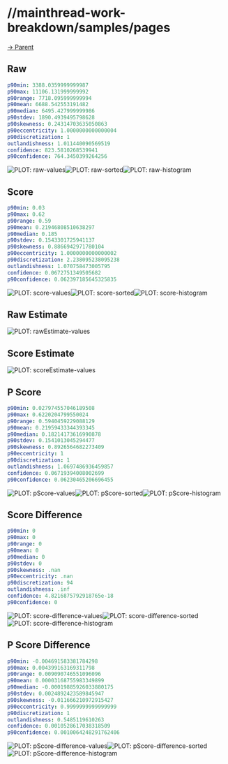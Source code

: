 
# //mainthread-work-breakdown/samples/pages

[→ Parent](../..)


## Raw


```yaml
p90min: 3388.0359999999987
p90max: 11106.131999999992
p90range: 7718.095999999994
p90mean: 6688.542553191482
p90median: 6495.427999999986
p90stdev: 1890.4939495798628
p90skewness: 0.24314703635050863
p90eccentricity: 1.0000000000000004
p90discretization: 1
outlandishness: 1.011440090569519
confidence: 823.5810268539941
p90confidence: 764.3450399264256

```

![PLOT: raw-values](./raw/values.svg)![PLOT: raw-sorted](./raw/sorted.svg)![PLOT: raw-histogram](./raw/histogram.svg)
## Score


```yaml
p90min: 0.03
p90max: 0.62
p90range: 0.59
p90mean: 0.21946808510638297
p90median: 0.185
p90stdev: 0.1543301725941137
p90skewness: 0.8866942971780104
p90eccentricity: 1.0000000000000002
p90discretization: 2.238095238095238
outlandishness: 1.070758473005795
confidence: 0.0672751349505682
p90confidence: 0.062397185645325835

```

![PLOT: score-values](./score/values.svg)![PLOT: score-sorted](./score/sorted.svg)![PLOT: score-histogram](./score/histogram.svg)
## Raw Estimate

![PLOT: rawEstimate-values](./rawEstimate/values.svg)
## Score Estimate

![PLOT: scoreEstimate-values](./scoreEstimate/values.svg)
## P Score


```yaml
p90min: 0.027974557046189508
p90max: 0.6220204799550024
p90range: 0.5940459229088129
p90mean: 0.21959433344393345
p90median: 0.18214173616990878
p90stdev: 0.1541013045294477
p90skewness: 0.8926564682273409
p90eccentricity: 1
p90discretization: 1
outlandishness: 1.0697486936459857
confidence: 0.06719394008002699
p90confidence: 0.06230465206696455

```

![PLOT: pScore-values](./pScore/values.svg)![PLOT: pScore-sorted](./pScore/sorted.svg)![PLOT: pScore-histogram](./pScore/histogram.svg)
## Score Difference


```yaml
p90min: 0
p90max: 0
p90range: 0
p90mean: 0
p90median: 0
p90stdev: 0
p90skewness: .nan
p90eccentricity: .nan
p90discretization: 94
outlandishness: .inf
confidence: 4.8216875792918765e-18
p90confidence: 0

```

![PLOT: score-difference-values](./score-difference/values.svg)![PLOT: score-difference-sorted](./score-difference/sorted.svg)![PLOT: score-difference-histogram](./score-difference/histogram.svg)
## P Score Difference


```yaml
p90min: -0.004691583381784298
p90max: 0.004399163169311798
p90range: 0.009090746551096096
p90mean: 0.00003168755983349899
p90median: -0.00019885926033880175
p90stdev: 0.0024892423589845947
p90skewness: -0.011666210972915427
p90eccentricity: 0.9999999999999999
p90discretization: 1
outlandishness: 0.5485119610263
confidence: 0.0010528617038318509
p90confidence: 0.0010064248291762406

```

![PLOT: pScore-difference-values](./pScore-difference/values.svg)![PLOT: pScore-difference-sorted](./pScore-difference/sorted.svg)![PLOT: pScore-difference-histogram](./pScore-difference/histogram.svg)